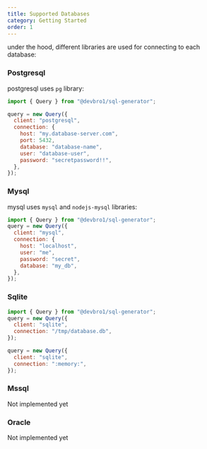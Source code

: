 ```yaml
---
title: Supported Databases
category: Getting Started
order: 1
---
```


under the hood, different libraries are used for connecting to each database:


### Postgresql
postgresql uses `pg` library:

```javascript
import { Query } from "@devbro1/sql-generator";

query = new Query({
  client: "postgresql",
  connection: {
    host: "my.database-server.com",
    port: 5432,
    database: "database-name",
    user: "database-user",
    password: "secretpassword!!",
  },
});
```

### Mysql
mysql uses `mysql` and `nodejs-mysql` libraries:

```javascript
import { Query } from "@devbro1/sql-generator";
query = new Query({
  client: "mysql",
  connection: {
    host: "localhost",
    user: "me",
    password: "secret",
    database: "my_db",
  },
});
```

### Sqlite
```javascript
import { Query } from "@devbro1/sql-generator";
query = new Query({
  client: "sqlite",
  connection: "/tmp/database.db",
});

query = new Query({
  client: "sqlite",
  connection: ":memory:",
});
```

### Mssql
Not implemented yet

### Oracle
Not implemented yet
